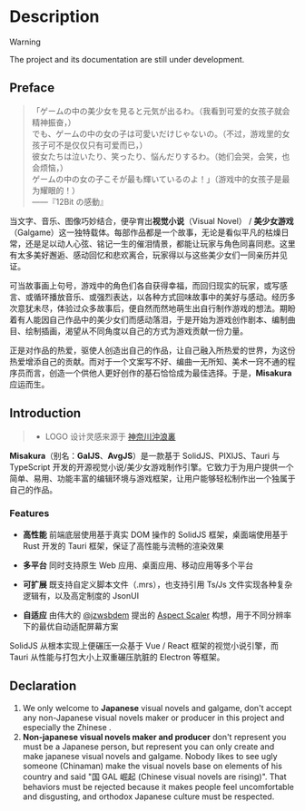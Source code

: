 # Description

> [!WARNING]
> The project and its documentation are still under development.

<!--markdownlint-disable-file MD033-->

<script setup>
  import NpmBadge from '../components/NpmBadge.vue';
</script>

<NpmBadge package="misakura" />

## Preface

> 「ゲームの中の美少女を見ると元気が出るわ。（我看到可爱的女孩子就会精神振奋，）
> <br>でも、ゲームの中の女の子は可愛いだけじゃないの。（不过，游戏里的女孩子可不是仅仅只有可爱而已，）
> <br>彼女たちは泣いたり、笑ったり、悩んだりするわ。（她们会哭，会笑，也会烦恼，）
> <br>ゲームの中の女の子こそが最も輝いているのよ！」（游戏中的女孩子是最为耀眼的！）
> <br>——『12Bit の感動』

当文字、音乐、图像巧妙结合，便孕育出**视觉小说**（Visual Novel） / **美少女游戏**（Galgame）这一独特载体。每部作品都是一个故事，无论是看似平凡的枯燥日常，还是足以动人心弦、铭记一生的催泪情景，都能让玩家与角色同喜同悲。这里有太多美好邂逅、感动回忆和悲欢离合，玩家得以与这些美少女们一同亲历并见证。

可当故事画上句号，游戏中的角色们各自获得幸福，而回归现实的玩家，或写感言、或循环播放音乐、或强烈表达，以各种方式回味故事中的美好与感动。经历多次意犹未尽，体验过众多故事后，便自然而然地萌生出自行制作游戏的想法。期盼着有人能因自己作品中的美少女们而感动落泪，于是开始为游戏创作剧本、编制曲目、绘制插画，渴望从不同角度以自己的方式为游戏贡献一份力量。

正是对作品的热爱，驱使人创造出自己的作品，让自己融入所热爱的世界，为这份热爱增添自己的贡献。而对于一个文案写不好、编曲一无所知、美术一窍不通的程序员而言，创造一个供他人更好创作的基石恰恰成为最佳选择。于是，**Misakura** 应运而生。

## Introduction

> - LOGO 设计灵感来源于 [神奈川沖浪裏](https://ja.wikipedia.org/wiki/%E5%AF%8C%E5%B6%BD%E4%B8%89%E5%8D%81%E5%85%AD%E6%99%AF)

**Misakura**（别名：**GalJS**、**AvgJS**）是一款基于 SolidJS、PIXIJS、Tauri 与 TypeScript 开发的开源视觉小说/美少女游戏制作引擎。它致力于为用户提供一个简单、易用、功能丰富的编辑环境与游戏框架，让用户能够轻松制作出一个独属于自己的作品。

### Features

- **高性能**
  前端底层使用基于真实 DOM 操作的 SolidJS 框架，桌面端使用基于 Rust 开发的 Tauri 框架，保证了高性能与流畅的渲染效果

- **多平台**
  同时支持原生 Web 应用、桌面应用、移动应用等多个平台

- **可扩展**
  既支持自定义脚本文件（.mrs），也支持引用 Ts/Js 文件实现各种复杂逻辑有，以及高定制度的 JsonUI

- **自适应**
  由伟大的 [@jzwsbdem](https://github.com/jzwsbdem) 提出的 [Aspect Scaler](./aspect) 构想，用于不同分辨率下的最优自动适配屏幕方案

SolidJS 从根本实现上便碾压一众基于 Vue / React 框架的视觉小说引擎，而 Tauri 从性能与打包大小上双重碾压肮脏的 Electron 等框架。

## Declaration

1. We only welcome to **Japanese** visual novels and galgame, don't accept any non-Japanese visual novels maker or producer in this project and especially the Zhinese .
2. **Non-japanese visual novels maker and producer** don't represent you must be a Japanese person, but represent you can only create and make japanese visual novels and galgame. Nobody likes to see ugly someone (Chinaman) make the visual novels base on elements of his country and said "国 GAL 崛起 (Chinese visual novels are rising)". That behaviors must be rejected because it makes people feel uncomfortable and disgusting, and orthodox Japanese culture must be respected.
